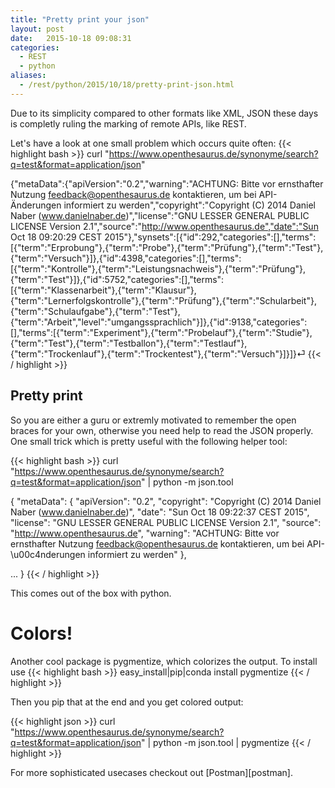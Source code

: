 ```yaml
---
title: "Pretty print your json"
layout: post
date:   2015-10-18 09:08:31
categories:
  - REST
  - python
aliases:
  - /rest/python/2015/10/18/pretty-print-json.html
---
```

Due to its simplicity compared to other formats like XML, JSON these days is completly
ruling the marking of remote APIs, like REST.

Let's have a look at one small problem which occurs quite often:
{{< highlight bash >}}
curl "https://www.openthesaurus.de/synonyme/search?q=test&format=application/json"

{"metaData":{"apiVersion":"0.2","warning":"ACHTUNG: Bitte vor ernsthafter Nutzung feedback@openthesaurus.de kontaktieren, um bei API-Änderungen informiert zu werden","copyright":"Copyright (C) 2014 Daniel Naber (www.danielnaber.de)","license":"GNU LESSER GENERAL PUBLIC LICENSE Version 2.1","source":"http://www.openthesaurus.de","date":"Sun Oct 18 09:20:29 CEST 2015"},"synsets":[{"id":292,"categories":[],"terms":[{"term":"Erprobung"},{"term":"Probe"},{"term":"Prüfung"},{"term":"Test"},{"term":"Versuch"}]},{"id":4398,"categories":[],"terms":[{"term":"Kontrolle"},{"term":"Leistungsnachweis"},{"term":"Prüfung"},{"term":"Test"}]},{"id":5752,"categories":[],"terms":[{"term":"Klassenarbeit"},{"term":"Klausur"},{"term":"Lernerfolgskontrolle"},{"term":"Prüfung"},{"term":"Schularbeit"},{"term":"Schulaufgabe"},{"term":"Test"},{"term":"Arbeit","level":"umgangssprachlich"}]},{"id":9138,"categories":[],"terms":[{"term":"Experiment"},{"term":"Probelauf"},{"term":"Studie"},{"term":"Test"},{"term":"Testballon"},{"term":"Testlauf"},{"term":"Trockenlauf"},{"term":"Trockentest"},{"term":"Versuch"}]}]}⏎
{{< / highlight >}}

## Pretty print

So you are either a guru or extremly motivated to remember the open braces for your own, otherwise you need
help to read the JSON properly.
One small trick which is pretty useful with the following helper tool:

{{< highlight bash >}}
curl "https://www.openthesaurus.de/synonyme/search?q=test&format=application/json" | python -m json.tool

{
    "metaData": {
        "apiVersion": "0.2",
        "copyright": "Copyright (C) 2014 Daniel Naber (www.danielnaber.de)",
        "date": "Sun Oct 18 09:22:37 CEST 2015",
        "license": "GNU LESSER GENERAL PUBLIC LICENSE Version 2.1",
        "source": "http://www.openthesaurus.de",
        "warning": "ACHTUNG: Bitte vor ernsthafter Nutzung feedback@openthesaurus.de kontaktieren, um bei API-\u00c4nderungen informiert zu werden"
    },

...
}
{{< / highlight >}}

This comes out of the box with python.

# Colors!

Another cool package is pygmentize, which colorizes the output.
To install use
{{< highlight bash >}}
easy_install|pip|conda install  pygmentize
{{< / highlight >}}

Then you pip that at the end and you get colored output:

{{< highlight json >}}
curl "https://www.openthesaurus.de/synonyme/search?q=test&format=application/json" | python -m json.tool | pygmentize
{{< / highlight >}}


For more sophisticated usecases checkout out [Postman][postman].
